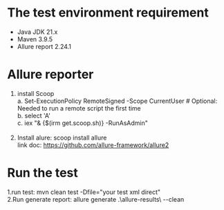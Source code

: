 # The test environment requirement 
- Java JDK 21.x
- Maven 3.9.5
- Allure report 2.24.1
 
 # Allure reporter
1. install Scoop <br>
   a. Set-ExecutionPolicy RemoteSigned -Scope CurrentUser # Optional: Needed to run a remote script the first time <br>
   b. select 'A' <br>
   c. iex "& {$(irm get.scoop.sh)} -RunAsAdmin"<br>
   <br>
2. Install alure: scoop install allure <br>
   link doc: https://github.com/allure-framework/allure2
   
# Run the test 
1.run test: mvn clean test -Dfile="your test xml direct"<br>
2.Run generate report: allure generate .\allure-results\ --clean<br>

